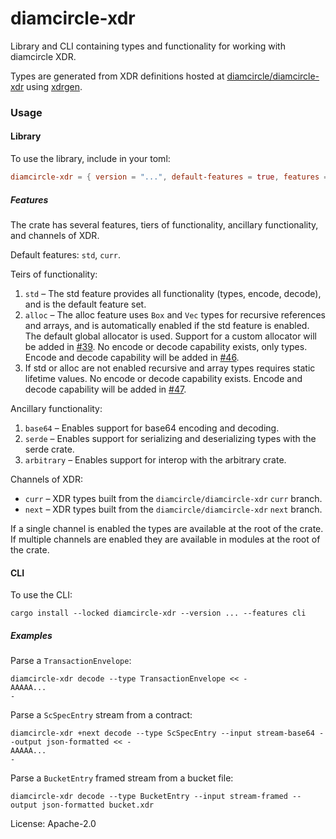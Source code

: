 # diamcircle-xdr

Library and CLI containing types and functionality for working with diamcircle
XDR.

Types are generated from XDR definitions hosted at [diamcircle/diamcircle-xdr]
using [xdrgen].

[diamcircle/diamcircle-xdr]: https://github.com/diamcircle/diamcircle-xdr
[xdrgen]: https://github.com/diamcircle/xdrgen

### Usage

#### Library
To use the library, include in your toml:

```toml
diamcircle-xdr = { version = "...", default-features = true, features = [] }
```

##### Features

The crate has several features, tiers of functionality, ancillary
functionality, and channels of XDR.

Default features: `std`, `curr`.

Teirs of functionality:

1. `std` – The std feature provides all functionality (types, encode,
decode), and is the default feature set.
2. `alloc` – The alloc feature uses `Box` and `Vec` types for recursive
references and arrays, and is automatically enabled if the std feature is
enabled. The default global allocator is used. Support for a custom
allocator will be added in [#39]. No encode or decode capability exists,
only types. Encode and decode capability will be added in [#46].
3. If std or alloc are not enabled recursive and array types requires static
lifetime values. No encode or decode capability exists. Encode and decode
capability will be added in [#47].

[#39]: https://github.com/diamcircle/rs-diamcircle-xdr/issues/39
[#46]: https://github.com/diamcircle/rs-diamcircle-xdr/issues/46
[#47]: https://github.com/diamcircle/rs-diamcircle-xdr/issues/47

Ancillary functionality:

1. `base64` – Enables support for base64 encoding and decoding.
2. `serde` – Enables support for serializing and deserializing types with
the serde crate.
3. `arbitrary` – Enables support for interop with the arbitrary crate.

Channels of XDR:

- `curr` – XDR types built from the `diamcircle/diamcircle-xdr` `curr` branch.
- `next` – XDR types built from the `diamcircle/diamcircle-xdr` `next` branch.

If a single channel is enabled the types are available at the root of the
crate. If multiple channels are enabled they are available in modules at
the root of the crate.

#### CLI

To use the CLI:

```console
cargo install --locked diamcircle-xdr --version ... --features cli
```

##### Examples

Parse a `TransactionEnvelope`:
```console
diamcircle-xdr decode --type TransactionEnvelope << -
AAAAA...
-
```

Parse a `ScSpecEntry` stream from a contract:
```console
diamcircle-xdr +next decode --type ScSpecEntry --input stream-base64 --output json-formatted << -
AAAAA...
-
```

Parse a `BucketEntry` framed stream from a bucket file:
```console
diamcircle-xdr decode --type BucketEntry --input stream-framed --output json-formatted bucket.xdr
```

License: Apache-2.0
